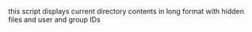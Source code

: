 this script displays current directory contents in long format with hidden files and user and group IDs
